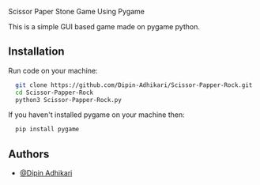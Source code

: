Scissor Paper Stone Game Using Pygame

This is a simple GUI based game made on pygame python.

## Installation

Run code on your machine:

```bash
  git clone https://github.com/Dipin-Adhikari/Scissor-Papper-Rock.git
  cd Scissor-Papper-Rock
  python3 Scissor-Papper-Rock.py
```
If you haven't installed pygame on your machine then:

```bash
  pip install pygame
```


## Authors

- [@Dipin Adhikari](https://github.com/Dipin-Adhikari)

  